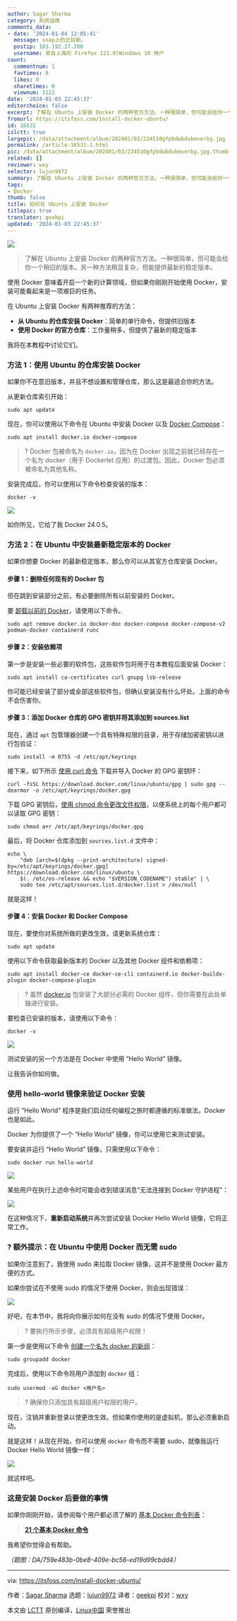 ```yaml
---
author: Sagar Sharma
category: 系统运维
comments_data:
- date: '2024-01-04 12:05:41'
  message: snap上的比较新。
  postip: 183.192.27.208
  username: 来自上海的 Firefox 121.0|Windows 10 用户
count:
  commentnum: 1
  favtimes: 0
  likes: 0
  sharetimes: 0
  viewnum: 3122
date: '2024-01-03 22:45:37'
editorchoice: false
excerpt: 了解在 Ubuntu 上安装 Docker 的两种官方方法。一种很简单，但可能会给你一个稍旧的版本。另一种方法稍显复杂，但能提供最新的稳定版本。
fromurl: https://itsfoss.com/install-docker-ubuntu/
id: 16531
islctt: true
largepic: /data/attachment/album/202401/03/224510gfpbdwbdvbmverbg.jpg
permalink: /article-16531-1.html
pic: /data/attachment/album/202401/03/224510gfpbdwbdvbmverbg.jpg.thumb.jpg
related: []
reviewer: wxy
selector: lujun9972
summary: 了解在 Ubuntu 上安装 Docker 的两种官方方法。一种很简单，但可能会给你一个稍旧的版本。另一种方法稍显复杂，但能提供最新的稳定版本。
tags:
- Docker
thumb: false
title: 如何在 Ubuntu 上安装 Docker
titlepic: true
translator: geekpi
updated: '2024-01-03 22:45:37'
---
```


![](/data/attachment/album/202401/03/224510gfpbdwbdvbmverbg.jpg)



> 
> 了解在 Ubuntu 上安装 Docker 的两种官方方法。一种很简单，但可能会给你一个稍旧的版本。另一种方法稍显复杂，但能提供最新的稳定版本。
> 
> 
> 


使用 Docker 意味着开启一个新的计算领域，但如果你刚刚开始使用 Docker，安装可能看起来是一项艰巨的任务。


在 Ubuntu 上安装 Docker 有两种推荐的方法：


* **从 Ubuntu 的仓库安装 Docker**：简单的单行命令，但提供旧版本
* **使用 Docker 的官方仓库**：工作量稍多，但提供了最新的稳定版本


我将在本教程中讨论它们。


### 方法 1：使用 Ubuntu 的仓库安装 Docker


如果你不在意旧版本，并且不想设置和管理仓库，那么这是最适合你的方法。


从更新仓库索引开始：



```
sudo apt update

```

现在，你可以使用以下命令在 Ubuntu 中安装 Docker 以及 [Docker Compose](https://linuxhandbook.com/docker-compose-quick-start/)：



```
sudo apt install docker.io docker-compose

```


> 
> ? Docker 包被命名为 `docker.io`，因为在 Docker 出现之前就已经存在一个名为 docker（用于 Dockerlet 应用）的过渡包。因此，Docker 包必须被命名为其他名称。
> 
> 
> 


安装完成后，你可以使用以下命令检查安装的版本：



```
docker -v

```

![](/data/attachment/album/202401/03/224537c58e85lc5aear1ki.png)


如你所见，它给了我 Docker 24.0.5。


### 方法 2：在 Ubuntu 中安装最新稳定版本的 Docker


如果你想要 Docker 的最新稳定版本，那么你可以从其官方仓库安装 Docker。


#### 步骤 1：删除任何现有的 Docker 包


但在跳到安装部分之前，有必要删除所有以前安装的 Docker。


要 [卸载以前的 Docker](https://learnubuntu.com/uninstall-docker/)，请使用以下命令。



```
sudo apt remove docker.io docker-doc docker-compose docker-compose-v2 podman-docker containerd runc

```

#### 步骤 2：安装依赖项


第一步是安装一些必要的软件包，这些软件包将用于在本教程后面安装 Docker：



```
sudo apt install ca-certificates curl gnupg lsb-release

```

你可能已经安装了部分或全部这些软件包，但确认安装没有什么坏处。上面的命令不会伤害你。


#### 步骤 3：添加 Docker 仓库的 GPG 密钥并将其添加到 sources.list


现在，通过 `apt` 包管理器创建一个具有特殊权限的目录，用于存储加密密钥以进行包验证：



```
sudo install -m 0755 -d /etc/apt/keyrings

```

接下来，如下所示 [使用 curl 命令](https://learnubuntu.com/install-curl/) 下载并导入 Docker 的 GPG 密钥环：



```
curl -fsSL https://download.docker.com/linux/ubuntu/gpg | sudo gpg --dearmor -o /etc/apt/keyrings/docker.gpg

```

下载 GPG 密钥后，[使用 chmod 命令更改文件权限](https://learnubuntu.com/chmod-command/)，以便系统上的每个用户都可以读取 GPG 密钥：



```
sudo chmod a+r /etc/apt/keyrings/docker.gpg

```

最后，将 Docker 仓库添加到 `sources.list.d` 文件中：



```
echo \
    "deb [arch=$(dpkg --print-architecture) signed-by=/etc/apt/keyrings/docker.gpg] https://download.docker.com/linux/ubuntu \
    $(. /etc/os-release && echo "$VERSION_CODENAME") stable" | \
    sudo tee /etc/apt/sources.list.d/docker.list > /dev/null

```

就是这样！


#### 步骤 4：安装 Docker 和 Docker Compose


现在，要使你对系统所做的更改生效，请更新系统仓库：



```
sudo apt update

```

使用以下命令获取最新版本的 Docker 以及其他 Docker 组件和依赖项：



```
sudo apt install docker-ce docker-ce-cli containerd.io docker-buildx-plugin docker-compose-plugin

```


> 
> ? 虽然 [docker.io](http://docker.io) 包安装了大部分必需的 Docker 组件，但你需要在此处单独进行安装。
> 
> 
> 


要检查已安装的版本，请使用以下命令：



```
docker -v

```

![](/data/attachment/album/202401/03/224537zmozl44mjhtjr069.png)


测试安装的另一个方法是在 Docker 中使用 “Hello World” 镜像。


让我告诉你如何做。


### 使用 hello-world 镜像来验证 Docker 安装


运行 “Hello World” 程序是我们启动任何编程之旅时都遵循的标准做法，Docker 也是如此。


Docker 为你提供了一个 “Hello World” 镜像，你可以使用它来测试安装。


要安装并运行 “Hello World” 镜像，只需使用以下命令：



```
sudo docker run hello-world

```

![](/data/attachment/album/202401/03/224538r2tddfunnaaau6zn.png)


某些用户在执行上述命令时可能会收到错误消息“无法连接到 Docker 守护进程”：


![](/data/attachment/album/202401/03/224538tnwvx234nv2vo554.png)


在这种情况下，**重新启动系统**并再次尝试安装 Docker Hello World 镜像，它将正常工作。


### ? 额外提示：在 Ubuntu 中使用 Docker 而无需 sudo


如果你注意到了，我使用 sudo 来拉取 Docker 镜像，这并不是使用 Docker 最方便的方式。


如果你尝试在不使用 sudo 的情况下使用 Docker，则会出现错误：


![](/data/attachment/album/202401/03/224538pex5b58wggegsc5b.png)


好吧，在本节中，我将向你展示如何在没有 sudo 的情况下使用 Docker。



> 
> ? 要执行所示步骤，必须具有超级用户权限！
> 
> 
> 


第一步是使用以下命令 [创建一个名为 docker 的新组](https://learnubuntu.com/add-group/)：



```
sudo groupadd docker

```

完成后，使用以下命令将用户添加到 `docker` 组：



```
sudo usermod -aG docker <用户名>

```


> 
> ? 确保你只添加具有超级用户权限的用户。
> 
> 
> 


现在，注销并重新登录以使更改生效。但如果你使用的是虚拟机，那么必须重新启动。


就是这样！从现在开始，你可以使用 `docker` 命令而不需要 sudo，就像我运行 Docker Hello World 镜像一样：


![](/data/attachment/album/202401/03/224538ppv7jqvlz5v75qrf.png)


就这样吧。


### 这是安装 Docker 后要做的事情


如果你刚刚开始，请参阅每个用户都必须了解的 [基本 Docker 命令列表](https://linuxhandbook.com/essential-docker-commands/)：



> 
> **[21 个基本 Docker 命令](https://linuxhandbook.com/essential-docker-commands/)**
> 
> 
> 


我希望你觉得会有帮助。


*（题图：DA/759e483b-0be8-409e-bc58-ed19d99cbdd4）*




---


via: <https://itsfoss.com/install-docker-ubuntu/>


作者：[Sagar Sharma](https://itsfoss.com/author/sagar/) 选题：[lujun9972](https://github.com/lujun9972) 译者：[geekpi](https://github.com/geekpi) 校对：[wxy](https://github.com/wxy)


本文由 [LCTT](https://github.com/LCTT/TranslateProject) 原创编译，[Linux中国](https://linux.cn/) 荣誉推出
